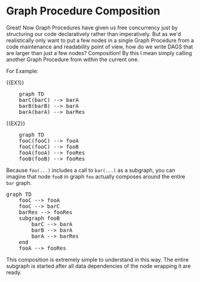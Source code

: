 # Graph Procedure Composition

Great! Now Graph Procedures have given us free concurrency just by structuring our code declaratively rather than
imperatively. But as we'd realistically only want to put a few nodes in a single Graph Procedure from a code maintenance
and readability point of view, how do we write DAGS that are larger than just a few nodes? Composition! By this I mean
simply calling another Graph Procedure from within the current one.

For Example:

{{EX1}}

<pre class="mermaid">
    graph TD
    barC(barC) --> barA
    barB(barB) --> barA
    barA(barA) --> barRes
</pre>

{{EX2}}

<pre class="mermaid">
    graph TD
    fooC(fooC) --> fooA
    fooC(fooC) --> fooB
    fooA(fooA) --> fooRes
    fooB(fooB) --> fooRes
</pre>

Because `foo(...)` includes a call to `bar(...)` as a subgraph, you can imagine that node `fooB` in graph `foo` actually
composes around the entire `bar` graph.

<pre class="mermaid">
graph TD
    fooC --> fooA
    fooC --> barC
    barRes --> fooRes
    subgraph fooB
        barC --> barA
        barB --> barA
        barA --> barRes
    end
    fooA --> fooRes
</pre>

This composition is extremely simple to understand in this way. The entire subgraph is started after all data
dependencies of the node wrapping it are ready.
